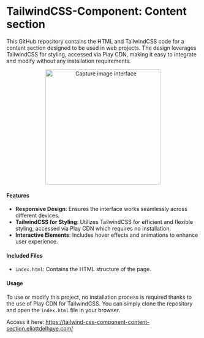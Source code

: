 # TailwindCSS-Component: Content section

This GitHub repository contains the HTML and TailwindCSS code for a content section designed to be used in web projects. 
The design leverages TailwindCSS for styling, accessed via Play CDN, making it easy to integrate and modify without any installation requirements.

<div align="center">
  <img src="Capture_Interface.png" width="300" alt="Capture image interface">
</div>

#### Features
- **Responsive Design**: Ensures the interface works seamlessly across different devices.
- **TailwindCSS for Styling**: Utilizes TailwindCSS for efficient and flexible styling, accessed via Play CDN which requires no installation.
- **Interactive Elements**: Includes hover effects and animations to enhance user experience.

#### Included Files
- `index.html`: Contains the HTML structure of the page.

#### Usage
To use or modify this project, no installation process is required thanks to the use of Play CDN for TailwindCSS. You can simply clone the repository and open the `index.html` file in your browser.

Access it here: https://tailwind-css-component-content-section.eliottdelhaye.com/
